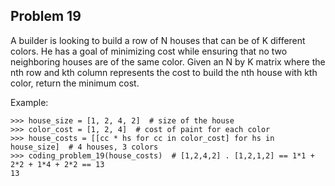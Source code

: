 ## Problem 19

A builder is looking to build a row of N houses that can be of K different colors. He has a goal of minimizing cost
while ensuring that no two neighboring houses are of the same color. Given an N by K matrix where the nth row and
kth column represents the cost to build the nth house with kth color, return the minimum cost.

Example:

    >>> house_size = [1, 2, 4, 2]  # size of the house
    >>> color_cost = [1, 2, 4]  # cost of paint for each color
    >>> house_costs = [[cc * hs for cc in color_cost] for hs in house_size]  # 4 houses, 3 colors
    >>> coding_problem_19(house_costs)  # [1,2,4,2] . [1,2,1,2] == 1*1 + 2*2 + 1*4 + 2*2 == 13
    13
